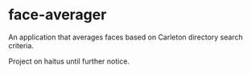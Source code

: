 face-averager
=============
An application that averages faces based on Carleton directory search criteria.

Project on haitus until further notice.
